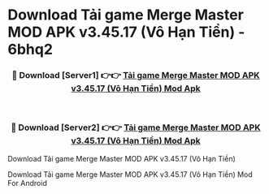 # Download Tải game Merge Master MOD APK v3.45.17 (Vô Hạn Tiền) - 6bhq2


<div align="center">
<h3>🔴 Download [Server1] 👉👉 <a href="https://apk-comot.site?title=Tải_game_Merge_Master_MOD_APK_v3.45.17_(Vô_Hạn_Tiền)">Tải game Merge Master MOD APK v3.45.17 (Vô Hạn Tiền) Mod Apk</a></h3><br>
<h3>🔴 Download [Server2] 👉👉 <a href="https://apk-comot.site?title=Tải_game_Merge_Master_MOD_APK_v3.45.17_(Vô_Hạn_Tiền)">Tải game Merge Master MOD APK v3.45.17 (Vô Hạn Tiền) Mod Apk</a></h3>
</div>



Download Tải game Merge Master MOD APK v3.45.17 (Vô Hạn Tiền) 

Download Tải game Merge Master MOD APK v3.45.17 (Vô Hạn Tiền) Mod For Android